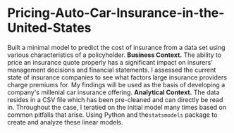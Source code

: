 # Pricing-Auto-Car-Insurance-in-the-United-States
Built a minimal model to predict the cost of insurance from a data set using various characteristics of a policyholder.
**Business Context.** The ability to price an insurance quote properly has a significant impact on insurers' management decisions and financial statements. I assessed the current state of insurance companies to see what factors large insurance providers charge premiums for. My findings will be used as the basis of developing a company's millenial car insurance offering. **Analytical Context.** The data resides in a CSV file which has been pre-cleaned and can directly be read in. Throughout the case, I teratied on the initial model many times based on common pitfalls that arise. Using Python and the`statsmodels` package to create and analyze these linear models.
